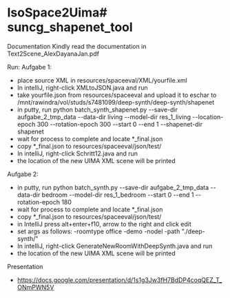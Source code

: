 # IsoSpace2Uima# suncg_shapenet_tool

Documentation
Kindly read the documentation in Text2Scene_AlexDayanaJan.pdf

Run:
Aufgabe 1:

 - place source XML in resources/spaceeval/XML/yourfile.xml
 - In intelliJ, right-click XMLtoJSON.java and run
 - take yourfile.json from resources/spaceeval and upload it to eschar to /mnt/rawindra/vol/studs/s7481099/deep-synth/deep-synth/shapenet
 - in putty, run python batch_synth_shapenet.py --save-dir aufgabe_2_tmp_data --data-dir living --model-dir res_1_living --location-epoch 300 --rotation-epoch 300 --start 0 --end 1 --shapenet-dir shapenet
 - wait for process to complete and locate *_final.json
 - copy *_final.json to resources/spaceeval/json/test/
 - In intelliJ, right-click Schritt12.java and run
 - the location of the new UIMA XML scene will be printed

Aufgabe 2:
 - in putty, run python batch_synth.py --save-dir aufgabe_2_tmp_data --data-dir bedroom --model-dir res_1_bedroom --start 0 --end 1 --rotation-epoch 180
 - wait for process to complete and locate *_final.json
 - copy *_final.json to resources/spaceeval/json/test/
 - in IntelliJ press alt+enter+f10, arrow to the right and click edit
 - set args as follows: -roomtype office -demo -nodel -path "./deep-synth/"
 - In intelliJ, right-click GenerateNewRoomWithDeepSynth.java and run
 - the location of the new UIMA XML scene will be printed

Presentation
- https://docs.google.com/presentation/d/1s1g3Jw3fH7BdDP4coqQEZ_T_ONmPWN5V
